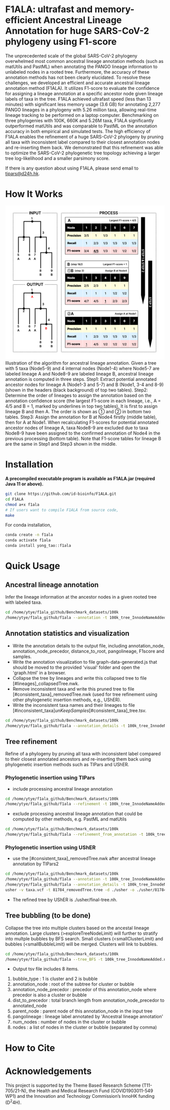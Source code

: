 # F1ALA: ultrafast and memory-efficient Ancestral Lineage Annotation for huge SARS-CoV-2 phylogeny using F1-score

The unprecedented scale of the global SARS-CoV-2 phylogeny overwhelmed most common ancestral lineage annotation methods (such as matUtils and PastML) when annotating the PANGO lineage information to unlabeled nodes in a rooted tree. Furthermore, the accuracy of these annotation methods has not been clearly elucidated. To resolve these challenges, we developed an efficient and accurate ancestral lineage annotation method (F1ALA). It utilizes F1-score to evaluate the confidence for assigning a lineage annotation at a specific ancestor node given lineage labels of taxa in the tree. F1ALA achieved ultrafast speed (less than 13 minutes) with significant less memory usage (3.6 GB) for annotating 2,277 PANGO lineages in a phylogeny with 5.26 million taxa, allowing real-time lineage tracking to be performed on a laptop computer. Benchmarking on three phylogenies with 100K, 660K and 5.26M taxa, F1ALA significantly outperformed matUtils and was comparable to PastML on the annotation accuracy in both empirical and simulated tests. The high efficiency of F1ALA enables the refinement of a huge SARS-CoV-2 phylogeny by pruning all taxa with inconsistent label compared to their closest annotation nodes and re-inserting them back. We demonstrated that this refinement was able to optimize the SARS-CoV-2 phylogenetic tree topology achieving a larger tree log-likelihood and a smaller parsimony score.

If there is any question about using F1ALA, please send email to tipars@d24h.hk.

# How It Works 

<img src="/img/illustration.png" width="600">
Illustration of the algorithm for ancestral lineage annotation. Given a tree with 5 taxa (Node5-9) and 4 internal nodes (Node1-4) where Node5-7 are labeled lineage A and Node8-9 are labeled lineage B, ancestral lineage annotation is computed in three steps. Step1: Extract potential annotated ancestor nodes for lineage A (Node1-3 and 5-7) and B (Node1, 3-4 and 8-9) (shown in the headers (black background) of top two tables). Step2: Determine the order of lineages to assign the annotation based on the annotation confidence score (the largest F1-score in each lineage, i.e., A = 4/5 and B = 1, marked by underlines in top two tables). It is first to assign lineage B and then A. The order is shown as ① and ② in bottom two tables. Step3: Assign the annotation for B at Node4 firstly (middle table), then for A at Node1. When recalculating F1-scores for potential annotated ancestor nodes of lineage A, taxa Node8-9 are excluded due to taxa Node8-9 have been assigned to the confirmed annotation of Node4 in the previous processing (bottom table). Note that F1-score tables for lineage B are the same in Step1 and Step3 shown in the middle.

# Installation

**A precompiled executable program is available as F1ALA.jar (required Java 11 or above).**
```bash
git clone https://github.com/id-bioinfo/F1ALA.git
cd F1ALA
chmod a+x f1ala
# If users want to compile F1ALA from source code, 
make
```

For conda installation, 
```bash
conda create -n f1ala
conda activate f1ala
conda install yong_tao::f1ala
```

# Quick Usage

## Ancestral lineage annotation
Infer the lineage information at the ancestor nodes in a given rooted tree with labeled taxa.

```bash
cd /home/ytye/f1ala_github/Benchmark_datasets/100k
/home/ytye/f1ala_github/f1ala --annotation -t 100k_tree_InnodeNameAdded.nwk --label 100k_pangolin.tsv  --output 1248_in_100k_annotation.tsv -T 8 
```

## Annotation statistics and visualization 

+ Write the annotation details to the output file, including annotation_node, annotation_node_precedor, distance_to_root, pangolineage, F1score and samples.
+ Write the annotation visualization to file graph-data-generated.js that should be moved to the provided 'visual' folder and open the 'graph.html' in a browser.
+ Collapse the tree by lineages and write this collapsed tree to file [#lineages]_collapsedTree.nwk.
+ Remove inconsistent taxa and write this pruned tree to file [#consistent_taxa]_removedTree.nwk (used for tree refinement using other phylogenetic insertion methods, e.g., UShER).
+ Write the inconsistent taxa names and their lineages to file [#inconsistent_taxa]_unKeepSamples_[#consistent_taxa]_tree.tsv.

```bash
cd /home/ytye/f1ala_github/Benchmark_datasets/100k
/home/ytye/f1ala_github/f1ala --annotation_details -t 100k_tree_InnodeNameAdded.nwk --label 100k_pangolin.tsv --assignment 1248_in_100k_annotation.tsv --output 1248_in_100k_annotation_details.tsv -T 8
```

## Tree refinement

Refine of a phylogeny by pruning all taxa with inconsistent label compared to their closest annotated ancestors and re-inserting them back using phylogenetic insertion methods such as TIPars and UShER.

### Phylogenetic insertion using TIPars
+ include processing ancestral lineage annotation
```bash
cd /home/ytye/f1ala_github/Benchmark_datasets/100k
/home/ytye/f1ala_github/f1ala --refinement -t 100k_tree_InnodeNameAdded.nwk -s 100k_taxa.fas -a 100k_anc.fas --label 100k_pangolin.tsv --output refined_tree.nwk -T 8 -x 8G
```

+  exclude processing ancestral lineage annotation that could be computed by other methods, e.g. PastML and matUtils
```bash
cd /home/ytye/f1ala_github/Benchmark_datasets/100k
/home/ytye/f1ala_github/f1ala --refinement_from_annotation -t 100k_tree_InnodeNameAdded.nwk -s 100k_taxa.fas -a 100k_anc.fas --label 100k_pangolin.tsv --assignment 1248_in_100k_annotation.tsv --output refined_tree.nwk -T 8 -x 8G
```

### Phylogenetic insertion using UShER 
+  use the [#consistent_taxa]_removedTree.nwk after ancestral lineage annotation by TIPars2
```bash
cd /home/ytye/f1ala_github/Benchmark_datasets/100k
/home/ytye/f1ala_github/f1ala --annotation -t 100k_tree_InnodeNameAdded.nwk --label 100k_pangolin.tsv  --output 1248_in_100k_annotation.tsv -T 8
/home/ytye/f1ala_github/f1ala --annotation_details -t 100k_tree_InnodeNameAdded.nwk --label 100k_pangolin.tsv --assignment 1248_in_100k_annotation.tsv --output 1248_in_100k_annotation_details.tsv -T 8
usher -v taxa.vcf -t 81784_removedTree.tree -d ./usher -o ./usher/81784_AddTo_100k.pb
```
+ The refined tree by UShER is ./usher/final-tree.nh.

## Tree bubbling (to be done)
Collapse the tree into multiple clusters based on the ancestal lineage annotation.
Large clusters (>exploreTreeNodeLimit) will further to stratify into multple bubbles by BFS search.
Small clusters (<smallClusterLimit) and bubbles (<smallBubbleLimit) will be merged.
Clusters will link to bubbles.

```bash
cd /home/ytye/f1ala_github/Benchmark_datasets/100k
/home/ytye/f1ala_github/f1ala --tree_BFS -t 100k_tree_InnodeNameAdded.nwk --label 100k_pangolin.tsv  --output 100k_tree_bfs.tsv --exploreTreeNodeLimit 2000 --smallBubbleLimit 5 --smallClusterLimit 5 -T 8 
```
+ Output tsv file includes 8 items.
1. bubble_type : 1 is cluster and 2 is bubble
2. annotation_node : root of the subtree for cluster or bubble
3. annotation_node_precedor : precedor of this annotation_node where precedor is also a cluster or bubble
4. dist_to_precedor : total branch length from annotation_node_precedor to annotated_node
5. parent_node : parent node of this annotation_node in the input tree
6. pangolineage : lineage label annotated by 'Ancestral lineage annotation'
7. num_nodes : number of nodes in the cluster or bubble
8. nodes : a list of nodes in the cluster or bubble (separated by comma)

# How to Cite



# Acknowledgements

This project is supported by the Theme Based Research Scheme (T11-705/21-N), 
the Health and Medical Research Fund (COVID1903011-549 WP1) and the Innovation and Technology Commission’s InnoHK funding (D<sup>2</sup>4H).


